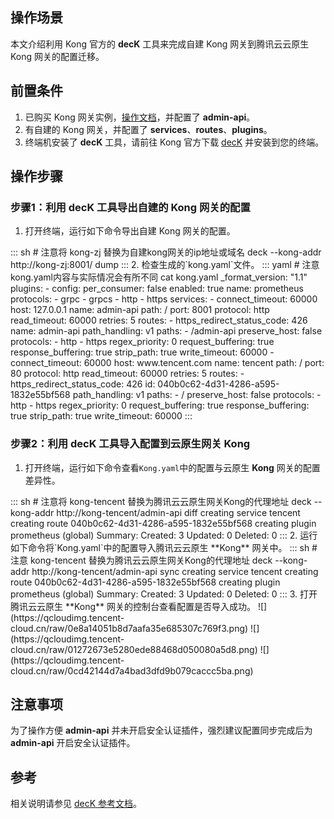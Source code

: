 ## 操作场景

本文介绍利用 Kong 官方的 **decK** 工具来完成自建 Kong 网关到腾讯云云原生 Kong 网关的配置迁移。

## 前置条件

1. 已购买 Kong 网关实例，[操作文档](https://cloud.tencent.com/document/product/1364/72495)，并配置了 **admin-api**。
2. 有自建的 Kong 网关，并配置了 **services**、**routes**、**plugins**。
3. 终端机安装了 **decK** 工具，请前往 Kong 官方下载 [decK](https://docs.konghq.com/deck/latest/installation/) 并安装到您的终端。

## 操作步骤

### 步骤1：利用 decK 工具导出自建的 Kong 网关的配置

1. 打开终端，运行如下命令导出自建 Kong 网关的配置。
<dx-codeblock>
:::  sh
# 注意将 kong-zj 替换为自建kong网关的ip地址或域名
deck --kong-addr http://kong-zj:8001/ dump
:::
</dx-codeblock>
2. 检查生成的`kong.yaml`文件。
<dx-codeblock>
:::  yaml
# 注意kong.yaml内容与实际情况会有所不同
cat kong.yaml
_format_version: "1.1"
plugins:
- config:
    per_consumer: false
  enabled: true
  name: prometheus
  protocols:
  - grpc
  - grpcs
  - http
  - https
services:
- connect_timeout: 60000
  host: 127.0.0.1
  name: admin-api
  path: /
  port: 8001
  protocol: http
  read_timeout: 60000
  retries: 5
  routes:
  - https_redirect_status_code: 426
    name: admin-api
    path_handling: v1
    paths:
    - /admin-api
    preserve_host: false
    protocols:
    - http
    - https
    regex_priority: 0
    request_buffering: true
    response_buffering: true
    strip_path: true
  write_timeout: 60000
- connect_timeout: 60000
  host: www.tencent.com
  name: tencent
  path: /
  port: 80
  protocol: http
  read_timeout: 60000
  retries: 5
  routes:
  - https_redirect_status_code: 426
    id: 040b0c62-4d31-4286-a595-1832e55bf568
    path_handling: v1
    paths:
    - /
    preserve_host: false
    protocols:
    - http
    - https
    regex_priority: 0
    request_buffering: true
    response_buffering: true
    strip_path: true
  write_timeout: 60000
:::
</dx-codeblock>


### 步骤2：利用 decK 工具导入配置到云原生网关 Kong

1. 打开终端，运行如下命令查看`Kong.yaml`中的配置与云原生 **Kong** 网关的配置差异性。
<dx-codeblock>
:::  sh
# 注意将 kong-tencent 替换为腾讯云云原生网关Kong的代理地址
deck --kong-addr http://kong-tencent/admin-api diff
creating service tencent
creating route 040b0c62-4d31-4286-a595-1832e55bf568
creating plugin prometheus (global)
Summary:
  Created: 3
  Updated: 0
  Deleted: 0
:::
</dx-codeblock>
2. 运行如下命令将`Kong.yaml`中的配置导入腾讯云云原生 **Kong** 网关中。
<dx-codeblock>
:::  sh
# 注意 kong-tencent 替换为腾讯云云原生网关Kong的代理地址
deck --kong-addr http://kong-tencent/admin-api sync
creating service tencent
creating route 040b0c62-4d31-4286-a595-1832e55bf568
creating plugin prometheus (global)
Summary:
  Created: 3
  Updated: 0
  Deleted: 0
:::
</dx-codeblock>
3. 打开腾讯云云原生 **Kong** 网关的控制台查看配置是否导入成功。
![](https://qcloudimg.tencent-cloud.cn/raw/0e8a14051b8d7aafa35e685307c769f3.png)
![](https://qcloudimg.tencent-cloud.cn/raw/01272673e5280ede88468d050080a5d8.png)
![](https://qcloudimg.tencent-cloud.cn/raw/0cd42144d7a4bad3dfd9b079caccc5ba.png)

## 注意事项
为了操作方便 **admin-api** 并未开启安全认证插件，强烈建议配置同步完成后为 **admin-api** 开启安全认证插件。

## 参考
相关说明请参见 [decK 参考文档](https://docs.konghq.com/deck/)。